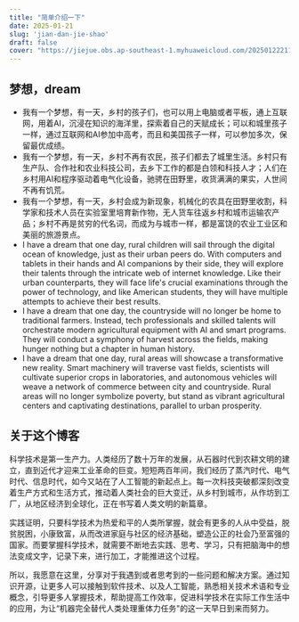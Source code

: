 ```yaml
---
title: "简单介绍一下"
date: 2025-01-21
slug: 'jian-dan-jie-shao'
draft: false
cover: "https://jiejue.obs.ap-southeast-1.myhuaweicloud.com/20250122211357575.webp"
---
```

## 梦想，dream

<!--more-->

- 我有一个梦想，有一天，乡村的孩子们，也可以用上电脑或者平板，通上互联网，用着AI，沉浸在知识的海洋里，探索着自己的天赋成长；可以和城里孩子一样，通过互联网和AI参加中高考，而且和美国孩子一样，可以参加多次，保留最优成绩。
- 我有一个梦想，有一天，乡村不再有农民，孩子们都去了城里生活。乡村只有生产队、合作社和农业科技公司，去乡下工作的都是白领和科技人才；人们在乡村用AI和程序驱动着电气化设备，驰骋在田野里，收货满满的果实，人世间不再有饥荒。
- 我有一个梦想，有一天，乡村会成为新现象，机械化的农具在田野里收割，科学家和技术人员在实验室里培育新作物，无人货车往返乡村和城市运输农产品；乡村不再是贫穷的代名词，而成为与城市一样，都是富饶的农业工业区和美丽的旅游景点。
- I have a dream that one day, rural children will sail through the digital ocean of knowledge, just as their urban peers do. With computers and tablets in their hands and AI companions by their side, they will explore their talents through the intricate web of internet knowledge. Like their urban counterparts, they will face life's crucial examinations through the power of technology, and like American students, they will have multiple attempts to achieve their best results.
- I have a dream that one day, the countryside will no longer be home to traditional farmers. Instead, tech professionals and skilled talents will orchestrate modern agricultural equipment with AI and smart programs. They will conduct a symphony of harvest across the fields, making hunger nothing but a chapter in human history.
- I have a dream that one day, rural areas will showcase a transformative new reality. Smart machinery will traverse vast fields, scientists will cultivate superior crops in laboratories, and autonomous vehicles will weave a network of commerce between city and countryside. Rural areas will no longer symbolize poverty, but stand as vibrant agricultural centers and captivating destinations, parallel to urban prosperity.

## 关于这个博客

科学技术是第一生产力。人类经历了数十万年的发展，从石器时代到农耕文明的建立，直到近代才迎来工业革命的巨变。短短两百年间，我们经历了蒸汽时代、电气时代、信息时代，如今又站在了人工智能的新起点上。每一次科技突破都深刻改变着生产方式和生活方式，推动着人类社会的巨大变迁，从乡村到城市，从作坊到工厂，从地区经济到全球化，正在书写着人类文明的新篇章。

实践证明，只要科学技术为热爱和平的人类所掌握，就会有更多的人从中受益，脱贫脱困，小康致富，从而改进家庭与社区的经济基础，塑造公正的社会乃至富强的国家。而要掌握科学技术，就需要不断地去实践、思考、学习，只有把脑海中的想法变成文字，记录下来，进行加工，才能推进这个过程。

所以，我愿意在这里，分享对于我遇到或者思考到的一些问题和解决方案。通过知识开源，让更多人可以接触到软件技术、以及人工智能，熟悉相关技术术语和专业概念，引导更多人掌握技术，帮助提高工作效率，促进科学技术在实际工作生活中的应用，为让“机器完全替代人类处理重体力任务"的这一天早日到来而努力。
